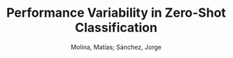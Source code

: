---
paperId: 51
author: Molina, Matías; Sánchez, Jorge 
publicationauthor: Molina, M. et al.
title: Performance Variability in Zero-Shot Classification
pitch: https://slideslive.com/38942436/performance-variability-in-zeroshot-classification?ref=folder-65639
pdf: MOLINA_long_51.pdf
poster: MOLINA_long_51.png
alt: --
type: Oral
topic: Deep Learning
link: https://doi.org/10.52591/lxai202012123
conference: neurips
year: 2020
tags: neurips-2020
location: Virtual
---